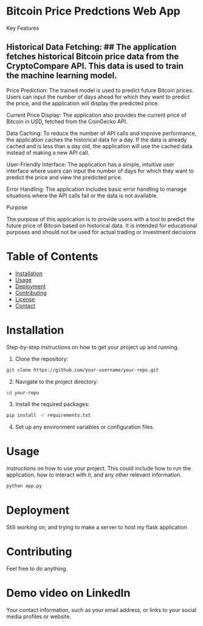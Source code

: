 
# Bitcoin Price Predctions Web App

Key Features

 ## Historical Data Fetching: ## The application fetches historical Bitcoin price data from the CryptoCompare API. This data is used to train the machine learning model.

Price Prediction: The trained model is used to predict future Bitcoin prices. Users can input the number of days ahead for which they want to predict the price, and the application will display the predicted price.

Current Price Display: The application also provides the current price of Bitcoin in USD, fetched from the CoinGecko API.

Data Caching: To reduce the number of API calls and improve performance, the application caches the historical data for a day. If the data is already cached and is less than a day old, the application will use the cached data instead of making a new API call.

User-Friendly Interface: The application has a simple, intuitive user interface where users can input the number of days for which they want to predict the price and view the predicted price.

Error Handling: The application includes basic error handling to manage situations where the API calls fail or the data is not available.

Purpose

The purpose of this application is to provide users with a tool to predict the future price of Bitcoin based on historical data. It is intended for educational purposes and should not be used for actual trading or investment decisions

# Table of Contents

- [Installation](#installation)
- [Usage](#usage)
- [Deployment](#deployment)
- [Contributing](#contributing)
- [License](#license)
- [Contact](#contact)

# Installation

Step-by-step instructions on how to get your project up and running.

1. Clone the repository:

```bash
git clone https://github.com/your-username/your-repo.git
```

2. Navigate to the project directory:

```bash
cd your-repo
```

3. Install the required packages:

```bash
pip install -r requirements.txt
```

4. Set up any environment variables or configuration files.

# Usage

Instructions on how to use your project. This could include how to run the application, how to interact with it, and any other relevant information.

```bash
python app.py
```

# Deployment

Still working on; and trying to make a server to host my flask application

# Contributing

Feel free to do anything.

# Demo video on LinkedIn

Your contact information, such as your email address, or links to your social media profiles or website.


